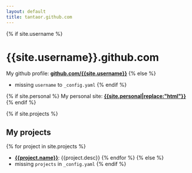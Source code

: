 ```yaml
---
layout: default
title: tantaor.github.com
---
```


<style type="text/css" media="screen">
  a {
    font-weight: bold;
  }
</style>

{% if site.username %}
# {{site.username}}.github.com

My github profile: [github.com/{{site.username}}](http://github.com/{{site.username}})
{% else %}
 * missing `username` to `_config.yaml`
{% endif %}

{% if site.personal %}
My personal site: [{{site.personal|replace:"html"}}]({{site.personal}})
{% endif %}

{% if site.projects %}
## My projects

{% for project in site.projects %}
 * **[{{project.name}}](http://github.com/{{site.username}}/{{project.name}})**: {{project.desc}}
{% endfor %}
{% else %}
 * missing `projects` in `_config.yaml`
{% endif %}
